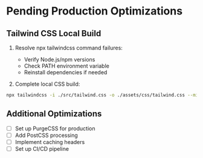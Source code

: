 # Pending Production Optimizations

## Tailwind CSS Local Build
1. Resolve npx tailwindcss command failures:
   - Verify Node.js/npm versions
   - Check PATH environment variable
   - Reinstall dependencies if needed

2. Complete local CSS build:
```bash
npx tailwindcss -i ./src/tailwind.css -o ./assets/css/tailwind.css --minify
```

## Additional Optimizations
- [ ] Set up PurgeCSS for production
- [ ] Add PostCSS processing
- [ ] Implement caching headers
- [ ] Set up CI/CD pipeline